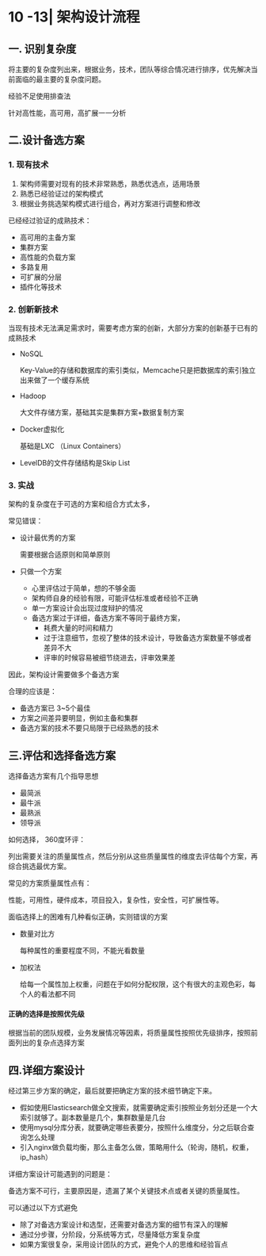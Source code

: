 # 10 -13| 架构设计流程





## 一. 识别复杂度

将主要的复杂度列出来，根据业务，技术，团队等综合情况进行排序，优先解决当前面临的最主要的复杂度问题。



经验不足使用排查法



针对高性能，高可用，高扩展一一分析





## 二.设计备选方案





### 1. 现有技术

1. 架构师需要对现有的技术非常熟悉，熟悉优选点，适用场景
2. 熟悉已经验证过的架构模式
3. 根据业务挑选架构模式进行组合，再对方案进行调整和修改



已经经过验证的成熟技术：

* 高可用的主备方案
* 集群方案
* 高性能的负载方案
* 多路复用
* 可扩展的分层
* 插件化等技术





### 2. 创新新技术

当现有技术无法满足需求时，需要考虑方案的创新，大部分方案的创新基于已有的成熟技术



* NoSQL

  Key-Value的存储和数据库的索引类似，Memcache只是把数据库的索引独立出来做了一个缓存系统

* Hadoop

  大文件存储方案，基础其实是集群方案+数据复制方案

* Docker虚拟化

  基础是LXC （Linux Containers）

* LevelDB的文件存储结构是Skip List



### 3. 实战

架构的复杂度在于可选的方案和组合方式太多，

常见错误：

* 设计最优秀的方案

  需要根据合适原则和简单原则

* 只做一个方案

  * 心里评估过于简单，想的不够全面
  * 架构师自身的经验有限，可能评估标准或者经验不正确
  * 单一方案设计会出现过度辩护的情况
  * 备选方案过于详细，备选方案不等同于最终方案，
    * 耗费大量的时间和精力
    * 过于注意细节，忽视了整体的技术设计，导致备选方案数量不够或者差异不大
    * 评审的时候容易被细节绕进去，评审效果差

因此，架构设计需要做多个备选方案



合理的应该是：

* 备选方案已 3~5个最佳
* 方案之间差异要明显，例如主备和集群
* 备选方案的技术不要只局限于已经熟悉的技术













## 三.评估和选择备选方案



选择备选方案有几个指导思想

* 最简派
* 最牛派
* 最熟派
* 领导派





如何选择， 360度环评：

列出需要关注的质量属性点，然后分别从这些质量属性的维度去评估每个方案，再综合挑选最优方案。

常见的方案质量属性点有：

性能，可用性，硬件成本，项目投入，复杂性，安全性，可扩展性等。





面临选择上的困难有几种看似正确，实则错误的方案

* 数量对比方

  每种属性的重要程度不同，不能光看数量

* 加权法

  给每一个属性加上权重，问题在于如何分配权限，这个有很大的主观色彩，每个人的看法都不同



#### 正确的选择是按照优先级

根据当前的团队规模，业务发展情况等因素，将质量属性按照优先级排序，按照前面列出的复杂点选择方案



## 四.详细方案设计

经过第三步方案的确定，最后就要把确定方案的技术细节确定下来。

* 假如使用Elasticsearch做全文搜索，就需要确定索引按照业务划分还是一个大索引就够了。副本数量是几个，集群数量是几台
* 使用mysql分库分表，就要确定哪些表要分，按照什么维度分，分之后联合查询怎么处理
* 引入nginx做负载均衡，那么主备怎么做，策略用什么（轮询，随机，权重，ip_hash）





详细方案设计可能遇到的问题是：

备选方案不可行，主要原因是，遗漏了某个关键技术点或者关键的质量属性。



可以通过以下方式避免

* 除了对备选方案设计和选型，还需要对备选方案的细节有深入的理解
* 通过分步骤，分阶段，分系统等方式，尽量降低方案复杂度
* 如果方案很复杂，采用设计团队的方式，避免个人的思维和经验盲点